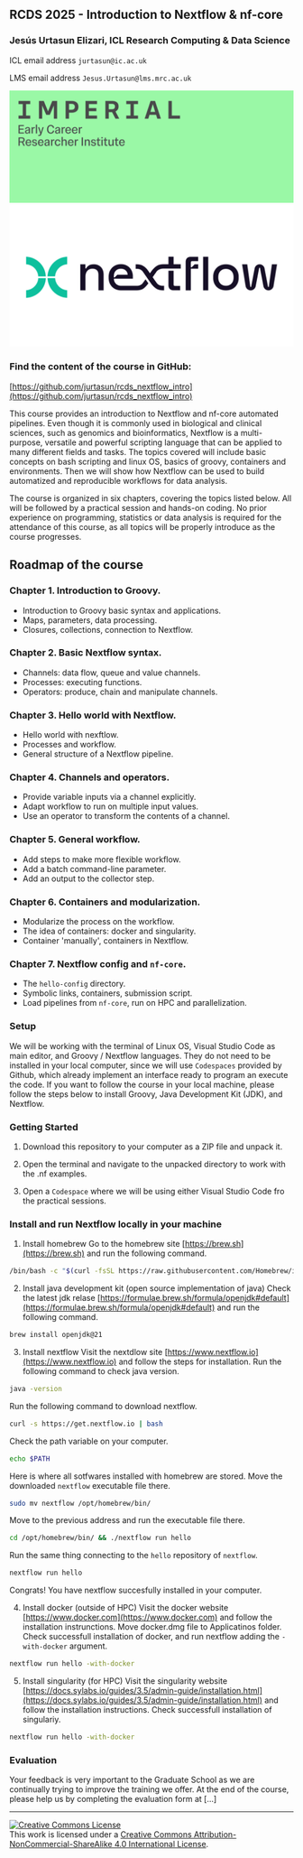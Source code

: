 ## RCDS 2025 - Introduction to Nextflow & nf-core

### Jesús Urtasun Elizari, ICL Research Computing & Data Science

ICL email address `jurtasun@ic.ac.uk`

LMS email address `Jesus.Urtasun@lms.mrc.ac.uk`

<img src="/readme_figures/imperial_ecri.png">
<img src="/readme_figures/nextflow-logo.png">

### Find the content of the course in GitHub:
[https://github.com/jurtasun/rcds_nextflow_intro](https://github.com/jurtasun/rcds_nextflow_intro)

This course provides an introduction to Nextflow and nf-core automated pipelines.
Even though it is commonly used in biological and clinical sciences, such as genomics and bioinformatics, 
Nextflow is a multi-purpose, versatile and powerful scripting language that can be applied to many different fields and tasks.
The topics covered will include basic concepts on bash scripting and linux OS, basics of groovy, containers and environments.
Then we will show how Nextflow can be used to build automatized and reproducible workflows for data analysis.

The course is organized in six chapters, covering the topics listed below. All will be followed by a practical session and hands-on coding.
No prior experience on programming, statistics or data analysis is required for the attendance of this course, 
as all topics will be properly introduce as the course progresses.

## Roadmap of the course

### Chapter 1. Introduction to Groovy.

- Introduction to Groovy basic syntax and applications.
- Maps, parameters, data processing.
- Closures, collections, connection to Nextflow.

### Chapter 2. Basic Nextflow syntax.

- Channels: data flow, queue and value channels.
- Processes: executing functions.
- Operators: produce, chain and manipulate channels.

### Chapter 3. Hello world with Nextflow.

- Hello world with nexftlow.
- Processes and workflow.
- General structure of a Nextflow pipeline.

### Chapter 4. Channels and operators.

- Provide variable inputs via a channel explicitly.
- Adapt workflow to run on multiple input values.
- Use an operator to transform the contents of a channel.

### Chapter 5. General workflow.

- Add steps to make more flexible workflow.
- Add a batch command-line parameter.
- Add an output to the collector step.

### Chapter 6. Containers and modularization.

- Modularize the process on the workflow.
- The idea of containers: docker and singularity.
- Container 'manually', containers in Nextflow.

### Chapter 7. Nextflow config and `nf-core`.

- The `hello-config` directory.
- Symbolic links, containers, submission script.
- Load pipelines from `nf-core`, run on HPC and parallelization.

### Setup

We will be working with the terminal of Linux OS, Visual Studio Code as main editor, and Groovy / Nextflow languages.
They do not need to be installed in your local computer, since we will use `Codespaces` provided by Github, 
which already implement an interface ready to program an execute the code. If you want to follow the course in your local machine,
please follow the steps below to install Groovy, Java Development Kit (JDK), and Nextflow.

### Getting Started

1. Download this repository to your computer as a ZIP file and unpack it.

2. Open the terminal and navigate to the unpacked directory to work with the .nf examples.

3. Open a `Codespace` where we will be using either Visual Studio Code fro the practical sessions.

### Install and run Nextflow locally in your machine

1. Install homebrew
Go to the homebrew site [https://brew.sh](https://brew.sh) and run the following command.
```bash
/bin/bash -c "$(curl -fsSL https://raw.githubusercontent.com/Homebrew/install/HEAD/install.sh)"
```

2. Install java development kit (open source implementation of java)
Check the latest jdk relase [https://formulae.brew.sh/formula/openjdk#default](https://formulae.brew.sh/formula/openjdk#default) and run the following command.
```bash
brew install openjdk@21
```

3. Install nextflow
Visit the nextdlow site [https://www.nextflow.io](https://www.nextflow.io) and follow the steps for installation.
Run the following command to check java version.
```bash
java -version
```
Run the following command to download nextflow.
```bash
curl -s https://get.nextflow.io | bash
```
Check the path variable on your computer.
```bash
echo $PATH
```
Here is where all sotfwares installed with homebrew are stored. Move the downloaded `nextflow` executable file there.
```bash
sudo mv nextflow /opt/homebrew/bin/
```
Move to the previous address and run the executable file there.
```bash
cd /opt/homebrew/bin/ && ./nextflow run hello
```
Run the same thing connecting to the `hello` repository of `nextflow`.
```bash
nextflow run hello
```
Congrats! You have nextflow succesfully installed in your computer.

4. Install docker (outside of HPC)
Visit the docker website [https://www.docker.com](https://www.docker.com) and follow the installation instrunctions.
Move docker.dmg file to Applicatinos folder.
Check successfull installation of docker, and run nextflow adding the `-with-docker` argument.
```bash
nextflow run hello -with-docker
```

5. Install singularity (for HPC)
Visit the singularity website [https://docs.sylabs.io/guides/3.5/admin-guide/installation.html](https://docs.sylabs.io/guides/3.5/admin-guide/installation.html) and follow the installation instructions.
Check successfull installation of singulariy.
```bash
nextflow run hello -with-docker
```

### Evaluation

Your feedback is very important to the Graduate School as we are continually trying to improve the training we offer.
At the end of the course, please help us by completing the evaluation form at [...]

<hr>
<a rel="license" href="http://creativecommons.org/licenses/by-nc-sa/4.0/"><img alt="Creative Commons License" style="border-width:0" src="https://i.creativecommons.org/l/by-nc-sa/4.0/80x15.png" /></a><br />This work is licensed under a <a rel="license" href="http://creativecommons.org/licenses/by-nc-sa/4.0/">Creative Commons Attribution-NonCommercial-ShareAlike 4.0 International License</a>.
